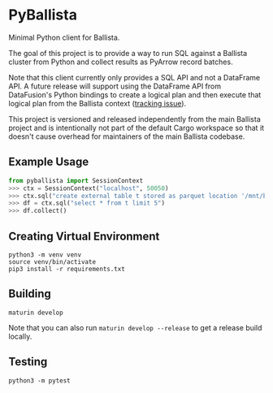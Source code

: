 <!---
  Licensed to the Apache Software Foundation (ASF) under one
  or more contributor license agreements.  See the NOTICE file
  distributed with this work for additional information
  regarding copyright ownership.  The ASF licenses this file
  to you under the Apache License, Version 2.0 (the
  "License"); you may not use this file except in compliance
  with the License.  You may obtain a copy of the License at

    http://www.apache.org/licenses/LICENSE-2.0

  Unless required by applicable law or agreed to in writing,
  software distributed under the License is distributed on an
  "AS IS" BASIS, WITHOUT WARRANTIES OR CONDITIONS OF ANY
  KIND, either express or implied.  See the License for the
  specific language governing permissions and limitations
  under the License.
-->

# PyBallista

Minimal Python client for Ballista.

The goal of this project is to provide a way to run SQL against a Ballista cluster from Python and collect
results as PyArrow record batches.

Note that this client currently only provides a SQL API and not a DataFrame API. A future release will support
using the DataFrame API from DataFusion's Python bindings to create a logical plan and then execute that logical plan
from the Ballista context ([tracking issue](https://github.com/apache/arrow-ballista/issues/971)).

This project is versioned and released independently from the main Ballista project and is intentionally not
part of the default Cargo workspace so that it doesn't cause overhead for maintainers of the main Ballista codebase.

## Example Usage

```python
from pyballista import SessionContext
>>> ctx = SessionContext("localhost", 50050)
>>> ctx.sql("create external table t stored as parquet location '/mnt/bigdata/tpch/sf10-parquet/lineitem.parquet'")
>>> df = ctx.sql("select * from t limit 5")
>>> df.collect()
```

## Creating Virtual Environment

```shell
python3 -m venv venv
source venv/bin/activate
pip3 install -r requirements.txt
```

## Building

```shell
maturin develop
```

Note that you can also run `maturin develop --release` to get a release build locally.

## Testing

```shell
python3 -m pytest
```
